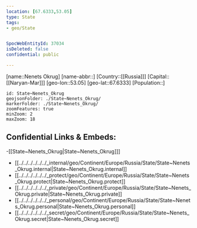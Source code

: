 ```yaml
---
location: [67.6333,53.05]
type: State
tags:
- geo/State


SpocWebEntityId: 37034
isDeleted: false
confidential: public

---
```

[name::Nenets Okrug]
[name-abbr::]
[Country::[[Russia]]]
[Capital::[[Naryan-Mar]]]
[geo-lon::53.05]
[geo-lat::67.6333]
[Population::]



```leaflet
id: State~Nenets_Okrug
geojsonFolder: ./State~Nenets_Okrug/
markerFolder: ./State~Nenets_Okrug/
zoomFeatures: true 
minZoom: 2 
maxZoom: 18
```


## Confidential Links & Embeds: 
-[[State~Nenets_Okrug|State~Nenets_Okrug]]] 
- [[../../../../../../_internal/geo/Continent/Europe/Russia/State/State~Nenets_Okrug.internal|State~Nenets_Okrug.internal]] 
- [[../../../../../../_protect/geo/Continent/Europe/Russia/State/State~Nenets_Okrug.protect|State~Nenets_Okrug.protect]] 
- [[../../../../../../_private/geo/Continent/Europe/Russia/State/State~Nenets_Okrug.private|State~Nenets_Okrug.private]] 
- [[../../../../../../_personal/geo/Continent/Europe/Russia/State/State~Nenets_Okrug.personal|State~Nenets_Okrug.personal]] 
- [[../../../../../../_secret/geo/Continent/Europe/Russia/State/State~Nenets_Okrug.secret|State~Nenets_Okrug.secret]] 
